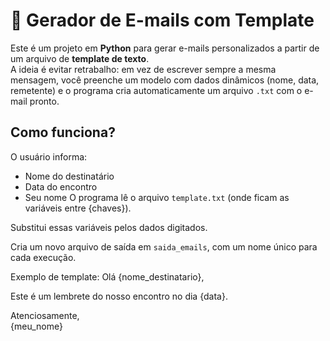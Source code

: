 # 📧 Gerador de E-mails com Template

Este é um projeto em **Python** para gerar e-mails personalizados a partir de um arquivo de **template de texto**.  
A ideia é evitar retrabalho: em vez de escrever sempre a mesma mensagem, você preenche um modelo com dados dinâmicos (nome, data, remetente) e o programa cria automaticamente um arquivo `.txt` com o e-mail pronto.

## Como funciona? 

O usuário informa:
   - Nome do destinatário
   - Data do encontro
   - Seu nome
O programa lê o arquivo `template.txt` (onde ficam as variáveis entre {chaves}).

Substitui essas variáveis pelos dados digitados.

Cria um novo arquivo de saída em `saida_emails`, com um nome único para cada execução.

Exemplo de template:
Olá {nome_destinatario},

Este é um lembrete do nosso encontro no dia {data}.

Atenciosamente,  
{meu_nome}
